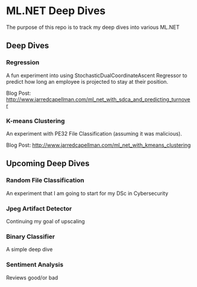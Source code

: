 # ML.NET Deep Dives
The purpose of this repo is to track my deep dives into various ML.NET

## Deep Dives

### Regression
A fun experiment into using StochasticDualCoordinateAscent Regressor to predict how long an employee is projected to stay at their position.

Blog Post: http://www.jarredcapellman.com/ml_net_with_sdca_and_predicting_turnover

### K-means Clustering
An experiment with PE32 File Classification (assuming it was malicious).

Blog Post: http://www.jarredcapellman.com/ml_net_with_kmeans_clustering

## Upcoming Deep Dives

### Random File Classification
An experiment that I am going to start for my DSc in Cybersecurity

### Jpeg Artifact Detector
Continuing my goal of upscaling

### Binary Classifier
A simple deep dive

### Sentiment Analysis
Reviews good/or bad
